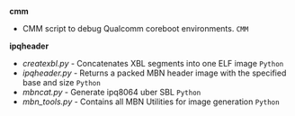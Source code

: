 __cmm__
  * CMM script to debug Qualcomm coreboot environments. `CMM`

__ipqheader__
  * _createxbl.py_ - Concatenates XBL segments into one ELF image
                    `Python`
  * _ipqheader.py_ - Returns a packed MBN header image with the
                     specified base and size `Python`
  * _mbncat.py_ - Generate ipq8064 uber SBL `Python`
  * *mbn_tools.py* - Contains all MBN Utilities for image generation
                     `Python`
